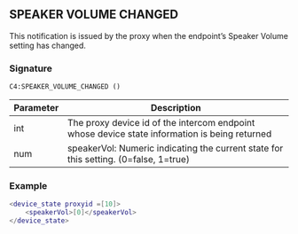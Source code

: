 ## SPEAKER VOLUME CHANGED

This notification is issued by the proxy when the endpoint’s Speaker Volume setting has changed. 


### Signature

`C4:SPEAKER_VOLUME_CHANGED ()`


| Parameter | Description |
| --- | --- |
| int | The proxy device id of the intercom endpoint whose device state information is being returned |
| num | speakerVol: Numeric indicating the current state for this setting. (0=false, 1=true) |


### Example

```lua
<device_state proxyid =[10]>
    <speakerVol>[0]</speakerVol>
</device_state>
```

